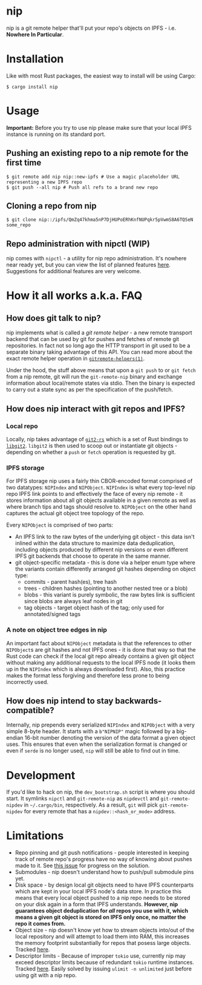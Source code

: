 # nip
nip is a git remote helper that'll put your repo's objects on IPFS - i.e.
**Nowhere In Particular**.

# Installation
Like with most Rust packages, the easiest way to install will be
using Cargo:
```shell
$ cargo install nip
```
# Usage
**Important:** Before you try to use nip please make sure that your local IPFS
instance is running on its standard port.

## Pushing an existing repo to a nip remote for the first time
```shell
$ git remote add nip nip::new-ipfs # Use a magic placeholder URL representing a new IPFS repo
$ git push --all nip # Push all refs to a brand new repo
```

## Cloning a repo from nip
```shell
$ git clone nip::/ipfs/QmZq47khma5nP7DjHUPoERhKnfNUPqkr5pVwmS8A6TQSeN some_repo
```

## Repo administration with nipctl (WIP)
nip comes with `nipctl` - a utility for nip repo administration. It's nowhere
near ready yet, but you can view the list of planned features
[here](https://github.com/drozdziak1/nip/issues/6). Suggestions for additional
features are very welcome.

# How it all works a.k.a. FAQ
## How does git talk to nip?
nip implements what is called a *git remote helper* - a new remote transport
backend that can be used by git for pushes and fetches of remote git
repositories. In fact not so long ago the HTTP transport in git used to
be a separate binary taking advantage of this API. You can read more about the
exact remote helper operation in
[`gitremote-helpers(1)`](https://git-scm.com/docs/git-remote-helpers).

Under the hood, the stuff above means that upon a `git push` to or `git fetch` from
a nip remote, git will run the `git-remote-nip` binary and exchange information
about local/remote states via stdio. Then the binary is expected to carry out a
state sync as per the specification of the push/fetch.

## How does nip interact with git repos and IPFS?
### Local repo
Locally, nip takes advantage of
[`git2-rs`](https://github.com/alexcrichton/git2-rs) which is a set of Rust
bindings to [`libgit2`](https://libgit2.org). `libgit2` is then used to scoop
out or instantiate git objects - depending on whether a `push` or `fetch`
operation is requested by git.

### IPFS storage
For IPFS storage nip uses a fairly thin CBOR-encoded format comprised of two
datatypes: `NIPIndex` and `NIPObject`. `NIPIndex` is what every top-level nip
repo IPFS link points to and effectively the face of every nip remote - it
stores information about all git objects available in a given remote as well as
where branch tips and tags should resolve to. `NIPObject` on the other hand
captures the actual git object tree topology of the repo.

Every `NIPObject` is comprised of two parts:
- An IPFS link to the raw bytes of the underlying  git object - this data isn't
  inlined within the data structure to maximize data deduplication, including
  objects produced by different nip versions or even different IPFS git backends
  that choose to operate in the same manner.
- git object-specific metadata - this is done via a helper enum type where the
  variants contain differently arranged git hashes depending on object type:
    - commits - parent hash(es), tree hash
    - trees - children hashes (pointing to another nested tree or a blob)
    - blobs - this variant is purely symbolic, the raw bytes link is sufficient
      since blobs are always leaf nodes in git
    - tag objects - target object hash of the tag; only used for
      annotated/signed tags

### A note on object tree edges in nip
An important fact about `NIPObject` metadata is that the references to other
`NIPObject`s are git hashes and not IPFS ones - it is done that way so that the
Rust code can check if the local git repo already contains a given git object
without making any additional requests to the local IPFS node (it looks them up
in the `NIPIndex` which is always downloaded first). Also, this practice makes
the format less forgiving and therefore less prone to being incorrectly used.

## How does nip intend to stay backwards-compatible?
Internally, nip prepends every serialized `NIPIndex` and `NIPObject` with a very
simple 8-byte header. It starts with a `b"NIPNIP"` magic followed by a
big-endian 16-bit number denoting the version of the data format a given object
uses. This ensures that even when the serialization format is changed or even if
`serde` is no longer used, `nip` will still be able to find out in time.

# Development
If you'd like to hack on nip, the `dev_bootstrap.sh` script is where you should
start.  It symlinks `nipctl` and `git-remote-nip` as `nipdevctl` and
`git-remote-nipdev` in `~/.cargo/bin`, respectively. As a result, `git` will
pick `git-remote-nipdev` for every remote that has a `nipdev::<hash_or_mode>`
address.

# Limitations
* Repo pinning and git push notifications - people interested in keeping track
of remote repo's progress have no way of knowing about pushes made to it. See [this
issue](https://github.com/drozdziak1/nip/issues/7) for progress on the solution.
* Submodules - nip doesn't understand how to push/pull submodule pins yet.
* Disk space - by design local git objects need to have IPFS counterparts which
  are kept in your local IPFS node's data store. In practice this means that
  every local object pushed to a nip repo needs to be stored on your disk again
  in a form that IPFS understands. **However, nip guarantees object
  deduplication for _all_ repos you use with it, which means a given git object
  is stored on IPFS only once, no matter the repo it comes from.**
* Object size - nip doesn't know yet how to stream objects into/out of the
  local repository and will attempt to load them into RAM, this increases the
  memory footprint substantially for repos that posess large objects. Tracked
  [here](https://github.com/drozdziak1/nip/issues/8).
* Descriptor limits - Because of improper `tokio` use, currently nip may exceed
  descriptor limits because of redundant `tokio` runtime instances. Tracked
  [here](https://github.com/drozdziak1/nip_core/issues/4). Easily solved by
  issuing `ulimit -n unlimited` just before using git with a nip repo.
